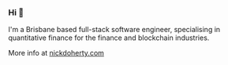 ### Hi 👋

I'm a Brisbane based full-stack software engineer, specialising in quantitative finance for the finance and blockchain industries.

More info at [nickdoherty.com](https://nickdoherty.com)

